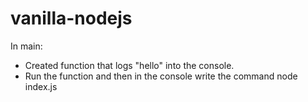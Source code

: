 # vanilla-nodejs

In main:

- Created function that logs "hello" into the console.
- Run the function and then in the console write the command node index.js
